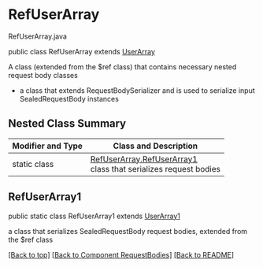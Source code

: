 # RefUserArray
RefUserArray.java

public class RefUserArray extends [UserArray](../../components/requestbodies/UserArray.md)

A class (extended from the $ref class) that contains necessary nested request body classes
- a class that extends RequestBodySerializer and is used to serialize input SealedRequestBody instances

## Nested Class Summary
| Modifier and Type | Class and Description |
| ----------------- | --------------------- |
| static class | [RefUserArray.RefUserArray1](#refuserarray1)<br> class that serializes request bodies |

## RefUserArray1
public static class RefUserArray1 extends [UserArray1](../../components/requestbodies/UserArray.md#userarray1)<br>

a class that serializes SealedRequestBody request bodies, extended from the $ref class


[[Back to top]](#top) [[Back to Component RequestBodies]](../../../README.md#Component-RequestBodies) [[Back to README]](../../../README.md)
